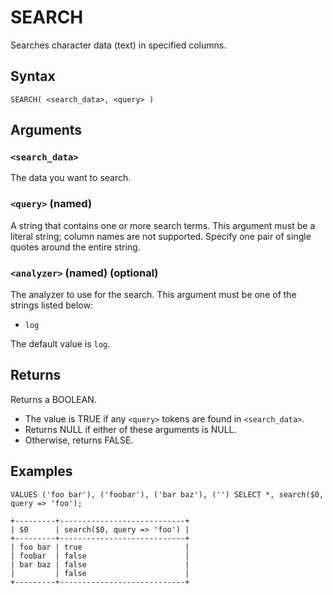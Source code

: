 # SEARCH

Searches character data (text) in specified columns.

## Syntax

```scopeql
SEARCH( <search_data>, <query> )
```

## Arguments

### `<search_data>`

The data you want to search.

### `<query>` (named)

A string that contains one or more search terms. This argument must be a literal string; column names are not supported. Specify one pair of single quotes around the entire string.

### `<analyzer>` (named) (optional)

The analyzer to use for the search. This argument must be one of the strings listed below:

* `log`

The default value is `log`.

## Returns

Returns a BOOLEAN.

* The value is TRUE if any `<query>` tokens are found in `<search_data>`.
* Returns NULL if either of these arguments is NULL.
* Otherwise, returns FALSE.

## Examples

```scopeql
VALUES ('foo bar'), ('foobar'), ('bar baz'), ('') SELECT *, search($0, query => 'foo');
```

```
+---------+----------------------------+
| $0      | search($0, query => 'foo') |
+---------+----------------------------+
| foo bar | true                       |
| foobar  | false                      |
| bar baz | false                      |
|         | false                      |
+---------+----------------------------+
```
